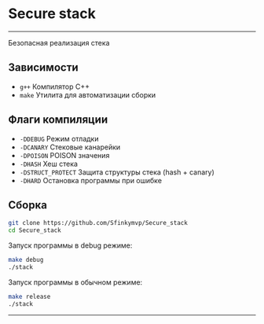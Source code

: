 # Secure stack

---

Безопасная реализация стека

## Зависимости

- `g++` Компилятор C++
- `make` Утилита для автоматизации сборки

## Флаги компиляции

- `-DDEBUG`           Режим отладки 
- `-DCANARY`          Стековые канарейки 
- `-DPOISON`          POISON значения 
- `-DHASH`            Хеш стека 
- `-DSTRUCT_PROTECT` Защита структуры стека (hash + canary) 
- `-DHARD`            Остановка программы при ошибке 

## Сборка

```bash
git clone https://github.com/Sfinkymvp/Secure_stack
cd Secure_stack
```

Запуск программы в debug режиме:
```bash
make debug
./stack
```

Запуск программы в обычном режиме:
```bash
make release
./stack
```

--- 
